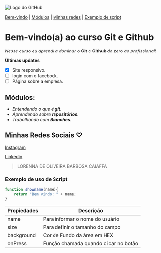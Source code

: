 
![Logo do GitHub](https://logosmarcas.net/wp-content/uploads/2020/12/GitHub-Logo.png)


[Bem-vindo](#bem-vindoa-ao-curso-git-e-github) |
[Módulos](#módulos) |
[Minhas redes](#minhas-redes-sociais-) |
[Exemplo de script](#exemplo-de-uso-de-script)
# Bem-vindo(a) ao curso Git e Github
_Nesse curso eu aprendi a dominar o_ **Git** e **Github** _do zero ao profissional!_

**Últimas updates**

- [x] Site responsivo.
- [ ] login com o facebook.
- [ ] Página sobre a empresa.

## Módulos:
- _Entendendo o que é **git**._ 
- _Aprendendo sobre **repositórios**._
- _Trabalhando com **Branches**._


## Minhas Redes Sociais ♡
[Instagram](https://www.instagram.com/ladycff)

[Linkedin](https://www.linkedin.com/in/lorenna-caiaffa-31a6b022a/)

>LORENNA DE OLIVEIRA BARBOSA CAIAFFA



### Exemplo de uso de Script

```js
function showname(name){
    return "Bem vindo: " + name;
}
```

Propiedades | Descrição
----------- |----------
name | Para informar o nome do usuário
size | Para definir o tamanho do campo
background | Cor de Fundo da área em HEX
onPress | Função chamada quando clicar no botão
